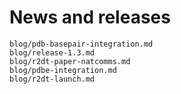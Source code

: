 # News and releases

```{toctree}
blog/pdb-basepair-integration.md
blog/release-1.3.md
blog/r2dt-paper-natcomms.md
blog/pdbe-integration.md
blog/r2dt-launch.md
```
